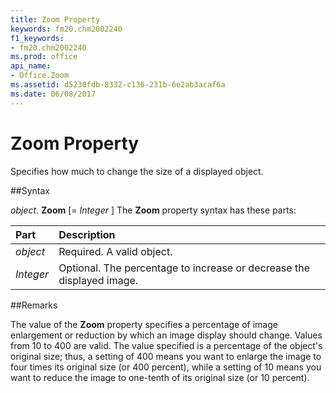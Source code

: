 ```yaml
---
title: Zoom Property
keywords: fm20.chm2002240
f1_keywords:
- fm20.chm2002240
ms.prod: office
api_name:
- Office.Zoom
ms.assetid: d5230fdb-8332-c136-231b-6e2ab3acaf6a
ms.date: 06/08/2017
---
```



# Zoom Property



Specifies how much to change the size of a displayed object.

##Syntax

_object_. **Zoom** [= _Integer_ ]
The  **Zoom** property syntax has these parts:


|**Part**|**Description**|
|:-----|:-----|
| _object_|Required. A valid object.|
| _Integer_|Optional. The percentage to increase or decrease the displayed image.|

##Remarks

The value of the  **Zoom** property specifies a percentage of image enlargement or reduction by which an image display should change. Values from 10 to 400 are valid. The value specified is a percentage of the object's original size; thus, a setting of 400 means you want to enlarge the image to four times its original size (or 400 percent), while a setting of 10 means you want to reduce the image to one-tenth of its original size (or 10 percent).

